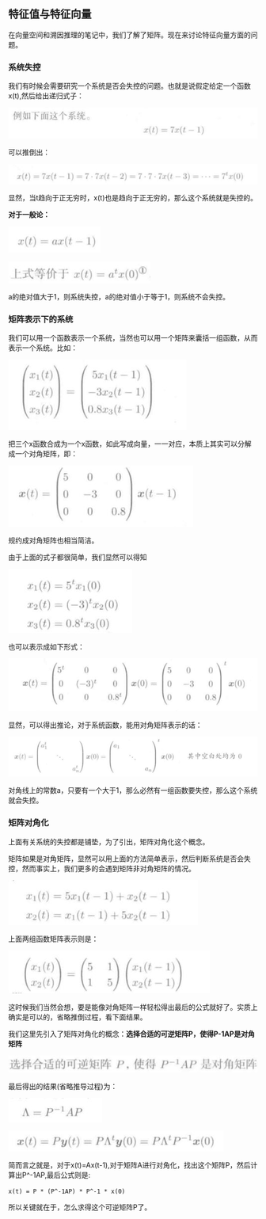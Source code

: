 ## 特征值与特征向量
在向量空间和溯因推理的笔记中，我们了解了矩阵。现在来讨论特征向量方面的问题。

### 系统失控
我们有时候会需要研究一个系统是否会失控的问题。也就是说假定给定一个函数x(t),然后给出递归式子：

![](image/vec23.jpg)

可以推倒出：

![](image/vec24.jpg)

显然，当t趋向于正无穷时，x(t)也是趋向于正无穷的，那么这个系统就是失控的。

**对于一般论：**

![](image/vec25.jpg)

![](image/vec26.jpg)

a的绝对值大于1，则系统失控，a的绝对值小于等于1，则系统不会失控。

### 矩阵表示下的系统
我们可以用一个函数表示一个系统，当然也可以用一个矩阵来囊括一组函数，从而表示一个系统。比如：

![](image/vec27.jpg)

把三个x函数合成为一个x函数，如此写成向量，一一对应，本质上其实可以分解成一个对角矩阵，即：

![](image/vec28.jpg)

规约成对角矩阵也相当简洁。

由于上面的式子都很简单，我们显然可以得知

![](image/vec29.jpg)

也可以表示成如下形式：

![](image/vec30.jpg)

显然，可以得出推论，对于系统函数，能用对角矩阵表示的话：

![](image/vec31.jpg)

对角线上的常数a，只要有一个大于1，那么必然有一组函数要失控，那么这个系统就会失控。

### 矩阵对角化
上面有关系统的失控都是铺垫，为了引出，矩阵对角化这个概念。

矩阵如果是对角矩阵，显然可以用上面的方法简单表示，然后判断系统是否会失控，然而事实上，我们更多的会遇到矩阵非对角矩阵的情况。

![](image/vec32.jpg)

上面两组函数矩阵表示则是：

![](image/vec33.jpg)

这时候我们当然会想，要是能像对角矩阵一样轻松得出最后的公式就好了。实质上确实是可以的，省略推倒过程，看下面结果。

我们这里先引入了矩阵对角化的概念：**选择合适的可逆矩阵P，使得P-1AP是对角矩阵**

![](image/vec34.jpg)

最后得出的结果(省略推导过程)为：

![](image/vec35.jpg)

![](image/vec36.jpg)

简而言之就是，对于x(t)=Ax(t-1),对于矩阵A进行对角化，找出这个矩阵P，然后计算出P^-1AP,最后公式则是:

`x(t) = P * (P^-1AP) * P^-1 * x(0)`

所以关键就在于，怎么求得这个可逆矩阵P了。
